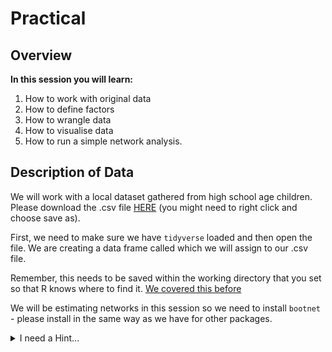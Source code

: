 

# Practical

## Overview

**In this session you will learn\:**

1. How to work with original data
2. How to define factors
3. How to wrangle data
4. How to visualise data
5. How to run a simple network analysis.


## Description of Data

We will work with a local dataset gathered from high school age children. Please download the .csv file [HERE](data/networkdataset.csv) (you might need to right click and choose save as).

First, we need to make sure we have `tidyverse` loaded and then open the file. We are creating a data frame called which we will assign to our .csv file.

Remember, this needs to be saved within the working directory that you set so that R knows where to find it. [We covered this before](https://sallan2.github.io/networktraining/working-with-data-in-r.html)

We will be estimating networks in this session so we need to install `bootnet` - please install in the same way as we have for other packages.

<details>
<summary>I need a Hint...</summary>
```{ri"}

install.packages("bootnet")

```
</details>

Once we have installed bootnet, we can load the packages we need and open up the file. 


```r
library(tidyverse)
library(qgraph)
library(bootnet)
data <- read_csv("networkdataset.csv")
```

R has the `str()` function which lets us look at the structure of data. Look at `str(data)`

As we can see, Gender, Place and Grade are listed as character data (words), this is not accurate and it would be better to let R know these data are factors.


```r
data_factors <- data %>%
  mutate(Gender = as.factor(Gender),
         Place = as.factor(Place),
         Grade = as.factor(Grade),
         Familyarrangement = as.factor(Familyarrangement),
         Average = as.factor(Average),
         educationFather = as.factor(educationFather),
         educationMather = as.factor(educationMather))
```

Now, if we run `str(data_factors)` we can see that this dataframe is recognised as factors.

## Visualising Data

To do - write a bit about plotting options in R.

## Visualising Data - Practical

How many females and males?

The # symbol in the code is a comment. Comments do not add anything to the code but are there for human understanding to explain what is happening in the code. Look at the comments in the code below to understand what is going on.



```r
# we are telling R we want to plot dat, we are letting R know Gender 
# is a factor on our x axis and we want to fill with colour
ggplot(data_factors, aes(x = Gender, fill = Gender)) +
  # we are choosing a bar plot
  geom_bar(show.legend = FALSE, alpha = .8) +
  # we are naming the x scale
  scale_x_discrete(name = "Gender") +
  # we are chosing a colour scheme from pre-exising options
  scale_fill_viridis_d(option = "D") +
  # we are naming the y scale
  scale_y_continuous(name = "Number of participants")
```

\begin{figure}

{\centering \includegraphics[width=1\linewidth]{04-s01-lab02a_files/figure-latex/graph-1} 

}

\caption{Participant Gender}(\#fig:graph)
\end{figure}

## Working With Data

Participants rated themselves on 23 items of the TEQ questionnaire which asked about exposure to different traumatic events. We would like to create a plot to visualise the total TEQ and where participants live. However, we need to clean the data a little bit first. We will explain each line in the code below.

The pipe operator %>% is something you will see a lot and (in terms of code) means "and then"

1. we create a new dataframe called `total_TEQ` which we assign to our new code
2. we then use `select`, the . lets R know we are still working with the same dataframe. We then select all TEQ variables, Pcode and Place `select(., TEQ1:TEQ23, Pcode, Place`
3. `gather` tranforms the data from wide to long. We only want it to do this to TEQ variables so we can drop `-Pcode` and `-Place` using the minus sign.
4. We then use `group_by(Pcode, Place)` as we want to look at scores for each participant and where they live
5. Finally `summarise(tot_TEQ = sum(score))` creates a column named tot_TEQ which has the total TEQ score for each participant.



```r
total_TEQ <- data_factors %>%
select(., TEQ1:TEQ23, Pcode, Place) %>%
gather("var", "score", -Pcode, -Place) %>%
group_by(Pcode, Place) %>%
summarise(tot_TEQ = sum(score))
```

## Plotting Data

Now we can visualise `total_TEQ`. 

When visualising differences between groups in numerical values, people have historically used bar graphs. There is currently a shift taking place, with people moving away from bar graphs, and towards more informative visualisations.

Before we used `geom_bar()` to create a barplot and this time we will use `geom_violin()` to create a violin plot. In the violin plot, the width of the area indicates the density of the data at that point on the y axis. We have also included a box plot using `geom_boxplot` within this graph to show another option.



```r
ggplot(total_TEQ, aes(x = as.factor(Place), fill = as.factor(Place), y = tot_TEQ)) + geom_violin(show.legend = FALSE, trim = TRUE, alpha = 0.8) +
  geom_boxplot(width = 0.2, show.legend = FALSE) +
  scale_y_continuous(name = "Total TEQ") +
  scale_x_discrete(name = "Place")
```

\begin{figure}

{\centering \includegraphics[width=1\linewidth]{04-s01-lab02a_files/figure-latex/graph2-1} 

}

\caption{TEQ Scores}(\#fig:graph2)
\end{figure}

From looking at the graph we just created, what location tends to have highest TEQ?

<select class='solveme' data-answer='["Camp"]'> <option></option> <option>Village</option> <option>Camp</option> <option>City</option></select>  

## Recoding Factors

The original file has Camp, city, Village. It might be neater to have Camp, City, Village. We can easily recode the city level of the Place factor using the following code.

If you re-run the code for the graph now, this should be updated.



```r
total_TEQ <- total_TEQ %>%
    mutate(Place = recode(Place, city = "City"))
```

## Simple Network

When creating a network, it is important to think about how complex it will be. The higher the number of nodes being examined, then the higher the number of edges have to be estimated. Too many nodes results in networks that are unstable.

In this example, we will create a simple network from the single question items of the PAQ (Parental Authority Questionnaire). 

First, we will select the PAQ items from data_factors:



```r
PAQ <- data_factors %>%
  select(PAQ1:PAQ12)
```

Like all statistical techniques that use sample data to estimate parameters, the correlation and partial correlations values will be influenced by sampling variations and exact zeros will be rarely observed in the matrices. Consequently, correlation networks will nearly always be fully connected networks, possibly with small weights on many of the edges that reflect weak and potentially spurious partial correlations.

Spurious relationships will be problematic in terms of the network interpretation and will compromise the potential for network replication. In order to limit the number of such spurious relationships, a statistical regularisation technique, which takes into account the model complexity, is frequently used.

The LASSO regularisation yields a more parsimonious network (fewer connections between nodes), assumed to reflect only the most "important" empirical relationships in the data. The LASSO utilizes a tuning parameter λ (lambda) that controls the level of sparsity. The tuning parameter directly controls how much the likelihood is penalized for the sum of absolute parameter values. When the tuning parameter is low, only a few edges are removed, likely resulting in the retention of spurious edges. When the tuning parameter is high, many edges are removed, likely resulting in the removal of true edges in addition to the removal of spurious edges. EBICglasso sets a tuning parameter of 0.5 by default.


```r
Network <- estimateNetwork(PAQ, default = "EBICglasso", corMethod = "cor_auto")
```

The size and density of the edges between the nodes respresent the strength of connectedness. Positively related nodes are shown in <span style="color:blue"> blue</span> and negatively related nodes are shown in <span style="color:red">red</span>.


```r
plot(Network, layout="spring", labels=colnames(PAQ))
```

\begin{figure}

{\centering \includegraphics[width=1\linewidth]{04-s01-lab02a_files/figure-latex/Plotting-1} 

}

\caption{PAQ Network Graph}(\#fig:Plotting)
\end{figure}

## Interpretation

<span style="font-size: 22px; font-weight: bold; color: var(--purple);">Parental Authority Questionnaire (PAQ)</span>


1.	My family Knows what I do in my free time
2.	My family knows friends I have during my free time
3.	My family knows  how I spend my money
4.	My family knows  the time of my exams
5.	My family knows what I do at school
6.	During the past month, my family has no idea if I was at home in the evenings
7.	Usually I tell my family about school
8.	Usually I tell my family about exams
9.	Usually I tell my family about my relationships with teachers
10.	Usually I conceal from family a lot of things which I do in the evening
11. When I am out, I tell my family what I did after coming home
12. When I am out, I do not tell my family what I did after coming home


The network shows the strength of *relationships* between the variables. Some variables have quite strong connections (e.g. PAQ12 and PAQ11), whereas others have weak relationship (e.g. PAQ7 and PAQ3). Visual inspection of the network suggests that some variables may be related. However, visual inspection of the graphical display of complex relationships requires careful interpretation, especially if there are a large number of nodes in the network. Borsboom (Borsboom, 2016) recommends exploratory network analysists start by creating manageable networks because too many nodes can lead to a dense network which is difficult to make sense from.


A key concept in network analysis is the centrality of the symptom: if a behaviour or symptom (e.g. fatigue) has many and/or strong associations to other nodes, they are more central within the network than a less connected symptom.There are different centrality metrics, and *strength* most often used. Expected influence is related to strength but argued to be a [better metric](https://psych-networks.com/expected-influence-new-centrality-metric-robinaugh-et-al-2016/) - adapted from open source materials by [Derek DeBuers](https://derekdebeurs.github.io/esssb17/)

From looking at both strength and expected influence, it appears PAQ12 and PAQ8 have the strongest influence on the nodes in the network. How might we interpret this? Network analysis is purely statistical, the measurement and inclusion of nodes depend on your theory / research question. 



```r
centralityPlot(Network, include = c("Strength","ExpectedInfluence"),
               orderBy = "ExpectedInfluence")
```

\begin{figure}

{\centering \includegraphics[width=1\linewidth]{04-s01-lab02a_files/figure-latex/Pcentrality-1} 

}

\caption{Centrality Plot}(\#fig:Pcentrality)
\end{figure}

## Assumptions

Network Analysis assumes normally disturbuted data which can be rare in psychology where Likert scales (such as that used to measure data here) are common. 

"our data did not meet all assumptions of multivariate normality. This is not unusual in psychology, but as it is unclear at present how robust the employed methods are to such violations, results need to be interpreted with caution." [(Aalbers, 2019)](https://openaccess.leidenuniv.nl/bitstream/handle/1887/73951/Aalbers_et_al_2018_T.pdf?sequence=1)


## Stability

When are estimating networks, we are estimating a structure. While we end up with a model, there is uncertainty about model parameters. Researchers in Amsterdam have developed a bootstrapping procedure so we can estimate stability with more confidence. For more information on this, please see [a tutorial](https://psych-networks.com/r-tutorial-power-issues-robustness-network-models/) by Eiko Fried.




